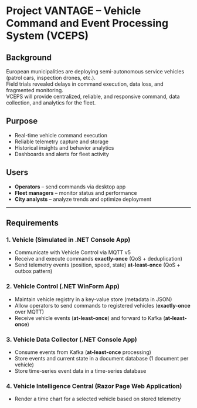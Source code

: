 # Project VANTAGE – Vehicle Command and Event Processing System (VCEPS)

## Background

European municipalities are deploying semi-autonomous service vehicles (patrol cars, inspection drones, etc.).  
Field trials revealed delays in command execution, data loss, and fragmented monitoring.  
VCEPS will provide centralized, reliable, and responsive command, data collection, and analytics for the fleet.

## Purpose

- Real-time vehicle command execution  
- Reliable telemetry capture and storage  
- Historical insights and behavior analytics  
- Dashboards and alerts for fleet activity

## Users

- **Operators** – send commands via desktop app  
- **Fleet managers** – monitor status and performance  
- **City analysts** – analyze trends and optimize deployment

---

## Requirements

### 1. Vehicle (Simulated in .NET Console App)

- Communicate with Vehicle Control via MQTT v5  
- Receive and execute commands **exactly-once** (QoS + deduplication)  
- Send telemetry events (position, speed, state) **at-least-once** (QoS + outbox pattern)  

### 2. Vehicle Control (.NET WinForm App)

- Maintain vehicle registry in a key-value store (metadata in JSON)  
- Allow operators to send commands to registered vehicles (**exactly-once** over MQTT)  
- Receive vehicle events (**at-least-once**) and forward to Kafka (**at-least-once**)  

### 3. Vehicle Data Collector (.NET Console App)

- Consume events from Kafka (**at-least-once** processing)  
- Store events and current state in a document database (1 document per vehicle)  
- Store time-series event data in a time-series database  

### 4. Vehicle Intelligence Central (Razor Page Web Application)

- Render a time chart for a selected vehicle based on stored telemetry
